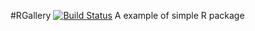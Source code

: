 #RGallery
[![Build Status](https://travis-ci.org/xinchoubiology/RGallery.svg?branch=master)](https://travis-ci.org/xinchoubiology/RGallery)
A example of simple R package

